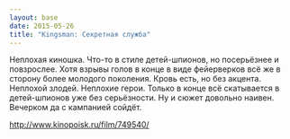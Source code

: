 ```yaml
---
layout: base
date: 2015-05-26
title: "Kingsman: Секретная служба"
---
```


Неплохая киношка. Что-то в стиле детей-шпионов, но посерьёзнее и повзрослее.
Хотя взрывы голов в конце в виде фейерверков всё же в сторону более молодого поколения.
Кровь есть, но без акцента. Неплохой злодей. Неплохие герои.
Только в конце всё скатывается в детей-шпионов уже без серьёзности.
Ну и сюжет довольно наивен. Вечерком да с кампанией сойдёт.

http://www.kinopoisk.ru/film/749540/
